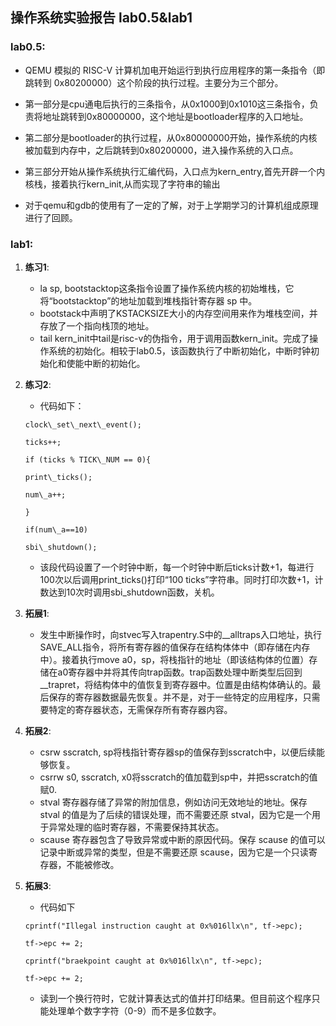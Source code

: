 ## 操作系统实验报告 lab0.5&lab1

### lab0.5:

   - QEMU 模拟的 RISC-V 计算机加电开始运行到执行应用程序的第一条指令（即跳转到 0x80200000）这个阶段的执行过程。主要分为三个部分。
   
   - 第一部分是cpu通电后执行的三条指令，从0x1000到0x1010这三条指令，负责将地址跳转到0x80000000，这个地址是bootloader程序的入口地址。

   - 第二部分是bootloader的执行过程，从0x80000000开始，操作系统的内核被加载到内存中，之后跳转到0x80200000，进入操作系统的入口点。

   - 第三部分开始从操作系统执行汇编代码，入口点为kern\_entry,首先开辟一个内核栈，接着执行kern\_init,从而实现了字符串的输出


   - 对于qemu和gdb的使用有了一定的了解，对于上学期学习的计算机组成原理进行了回顾。

### lab1:

1. **练习1**:
   
   - la sp, bootstacktop这条指令设置了操作系统内核的初始堆栈，它将“bootstacktop”的地址加载到堆栈指针寄存器 sp 中。
   - bootstack中声明了KSTACKSIZE大小的内存空间用来作为堆栈空间，并存放了一个指向栈顶的地址。
   - tail kern\_init中tail是risc-v的伪指令，用于调用函数kern\_init。完成了操作系统的初始化。相较于lab0.5，该函数执行了中断初始化，中断时钟初始化和使能中断的初始化。

2. **练习2**:
  
   - 代码如下：
   ```yacas
   clock\_set\_next\_event();

   ticks++;

   if (ticks % TICK\_NUM == 0){

   print\_ticks();

   num\_a++;

   }

   if(num\_a==10)

   sbi\_shutdown();

   ```

   - 该段代码设置了一个时钟中断，每一个时钟中断后ticks计数+1，每进行100次以后调用print\_ticks()打印“100 ticks”字符串。同时打印次数+1，计数达到10次时调用sbi\_shutdown函数，关机。

3. **拓展1**:
  
   - 发生中断操作时，向stvec写入trapentry.S中的\_\_alltraps入口地址，执行SAVE\_ALL指令，将所有寄存器的值保存在结构体体中（即存储在内存中）。接着执行move a0，sp，将栈指针的地址（即该结构体的位置）存储在a0寄存器中并将其传向trap函数。trap函数处理中断类型后回到\_\_trapret，将结构体中的值恢复到寄存器中。位置是由结构体确认的。最后保存的寄存器数据最先恢复。并不是，对于一些特定的应用程序，只需要特定的寄存器状态，无需保存所有寄存器内容。

4. **拓展2**:

   - csrw sscratch, sp将栈指针寄存器sp的值保存到sscratch中，以便后续能够恢复。
   - csrrw s0, sscratch, x0将sscratch的值加载到sp中，并把sscratch的值赋0.
   - stval 寄存器存储了异常的附加信息，例如访问无效地址的地址。保存 stval 的值是为了后续的错误处理，而不需要还原 stval，因为它是一个用于异常处理的临时寄存器，不需要保持其状态。
   - scause 寄存器包含了导致异常或中断的原因代码。保存 scause 的值可以记录中断或异常的类型，但是不需要还原 scause，因为它是一个只读寄存器，不能被修改。

5. **拓展3**:

   - 代码如下
   ```yacas
   cprintf("Illegal instruction caught at 0x%016llx\n", tf->epc);

   tf->epc += 2;

   cprintf("braekpoint caught at 0x%016llx\n", tf->epc);

   tf->epc += 2;

   ```
   - 读到一个换行符时，它就计算表达式的值并打印结果。但目前这个程序只能处理单个数字字符（0-9）而不是多位数字。